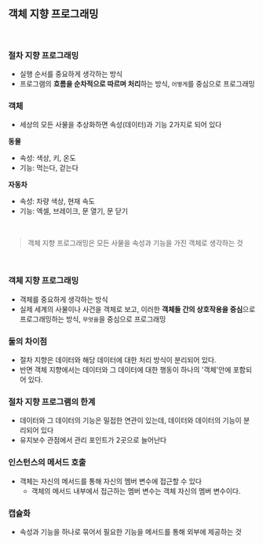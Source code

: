## 객체 지향 프로그래밍

<br>

### 절차 지향 프로그래밍
- 실행 순서를 중요하게 생각하는 방식
- 프로그램의 **흐름을 순차적으로 따르며 처리**하는 방식, `어떻게`를 중심으로 프로그래밍

### 객체
- 세상의 모든 사물을 추상화하면 속성(데이터)과 기능 2가지로 되어 있다

**동물**
- 속성: 색상, 키, 온도
- 기능: 먹는다, 걷는다

**자동차**
- 속성: 차량 색상, 현재 속도
- 기능: 엑셀, 브레이크, 문 열기, 문 닫기

<br>

> 객체 지향 프로그래밍은 모든 사물을 속성과 기능을 가진 객체로 생각하는 것

<br>

### 객체 지향 프로그래밍
- 객체를 중요하게 생각하는 방식
- 실제 세계의 사물이나 사건을 객체로 보고, 이러한 **객체들 간의 상호작용을 중심**으로 프로그래밍하는 방식, `무엇을`을 중심으로 프로그래밍

### 둘의 차이점
- 절차 지향은 데이터와 해당 데이터에 대한 처리 방식이 분리되어 있다.
- 반면 객체 지향에서는 데이터와 그 데이터에 대한 행동이 하나의 '객체'안에 포함되어 있다.

### 절차 지향 프로그램의 한계
- 데이터와 그 데이터의 기능은 밀접한 연관이 있는데, 데이터와 데이터의 기능이 분리되어 있다
- 유지보수 관점에서 관리 포인트가 2곳으로 늘어난다

### 인스턴스의 메서드 호출
- 객체는 자신의 메서드를 통해 자신의 멤버 변수에 접근할 수 있다
    - 객체의 메서드 내부에서 접근하는 멤버 변수는 객체 자신의 멤버 변수이다.

### 캡슐화
- 속성과 기능을 하나로 묶어서 필요한 기능을 메서드를 통해 외부에 제공하는 것